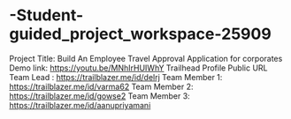 # -Student-guided_project_workspace-25909
Project Title: Build An Employee Travel Approval Application for corporates
Demo link: https://youtu.be/MNhIrHUIWhY
Trailhead Profile Public URL                                                                                                                                               Team Lead    : https://trailblazer.me/id/delrj                                                                                                                           Team Member 1: https://trailblazer.me/id/varma62                                                                                                                         Team Member 2: https://trailblazer.me/id/gowse2                                                                                                                           Team Member 3: https://trailblazer.me/id/aanupriyamani
